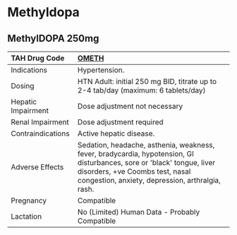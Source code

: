 # Methyldopa

## MethylDOPA 250mg

| TAH Drug Code      | [OMETH](https://www.tahsda.org.tw/drugs/hissearch.php?drug_code=OMETH)                                                                                                                                       |
|:-------------------|:-------------------------------------------------------------------------------------------------------------------------------------------------------------------------------------------------------------|
| Indications        | Hypertension.                                                                                                                                                                                                |
| Dosing             | HTN Adult: initial 250 mg BID, titrate up to 2-4 tab/day (maximum: 6 tablets/day)                                                                                                                            |
| Hepatic Impairment | Dose adjustment not necessary                                                                                                                                                                                |
| Renal Impairment   | Dose adjustment required                                                                                                                                                                                     |
| Contraindications  | Active hepatic disease.                                                                                                                                                                                      |
| Adverse Effects    | Sedation, headache, asthenia, weakness, fever, bradycardia, hypotension, GI disturbances, sore or 'black' tongue, liver disorders, +ve Coombs test, nasal congestion, anxiety, depression, arthralgia, rash. |
| Pregnancy          | Compatible                                                                                                                                                                                                   |
| Lactation          | No (Limited) Human Data - Probably Compatible                                                                                                                                                                |

